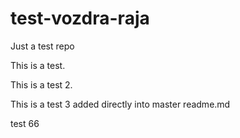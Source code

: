 # test-vozdra-raja
Just a test repo

This is a test.

This is a test 2.

This is a test 3 added directly into master readme.md

test 66

